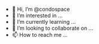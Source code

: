 - 👋 Hi, I’m @condospace
- 👀 I’m interested in ...
- 🌱 I’m currently learning ...
- 💞️ I’m looking to collaborate on ...
- 📫 How to reach me ...

<!---
condospace/condospace is a ✨ special ✨ repository because its `README.md` (this file) appears on your GitHub profile.
You can click the Preview link to take a look at your changes.
--->
